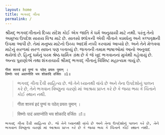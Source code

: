 ```yaml
---
layout: home
title: ભગવદ્ ગીતા
permalink: /
---
```


શ્રીમદ્ ભગવદગીતાનો દિવ્ય સંદેશ કોઈ એક જાતિ કે ધર્મ અનુયાયી માટે નથી. પરંતુ તેનો અમૂલ્ય ઉપદેશ સારાય વિશ્વ માટે છે. સાતસો શ્લોકની એવી ગીતાને કામધેનુ અને કલ્પવૃક્ષની ઉપમા આપી છે. તેમાં મનુષ્ય માટેનો ઉચ્ચ આદર્શ નક્કી કરવામાં આવ્યો છે. અને તેને મેળવવા માટેનું સરળમાં સરળ સાધન પણ બતાવ્યું છે. જગતની તમામ ભાષાઓમાં આનો અનુવાદ થયેલો છે. હિન્દુ ધર્મનું પરમ શ્રેષ્ઠ ધાર્મિક ગ્રંથ છે કે જે ખુદ ભગવાનનાં મુખેથી કહેવાયું છે. અન્ય પુરાણોએ તથા શંકરાચાર્યે શ્રીમદ્ ભગવદ્ ગીતાનું વિશિષ્ટ મહાત્યમ ગાયું છે.

```
गीता शास्त्रं इदं पुण्यं यः पठेत् प्रयतः पुमान् ।
विष्णोः पादं अवाप्नोति भय शोकादि वर्जितः ॥1॥
```

> ભગવદ્ ગીતા દૈવી સાહિત્ય છે. જે તેને ધ્યાનથી વાંચે છે અને તેના ઉપદેશોનું પાલન કરે છે, તેને ભગવાન વિષ્ણુના ચરણો માં આશ્રય પ્રાપ્ત કરે છે કે જયા ભય કે ચિંતાને કોઈ સ્થાન નથી.

> गीता शास्त्रं इदं पुण्यं यः पठेत् प्रयतः पुमान् ।

> विष्णोः पादं अवाप्नोति भय शोकादि वर्जितः ॥1॥

```
ભગવદ્ ગીતા દૈવી સાહિત્ય છે. જે તેને ધ્યાનથી વાંચે છે અને તેના ઉપદેશોનું પાલન કરે છે, તેને ભગવાન વિષ્ણુના ચરણો માં આશ્રય પ્રાપ્ત કરે છે કે જયા ભય કે ચિંતાને કોઈ સ્થાન નથી.
```